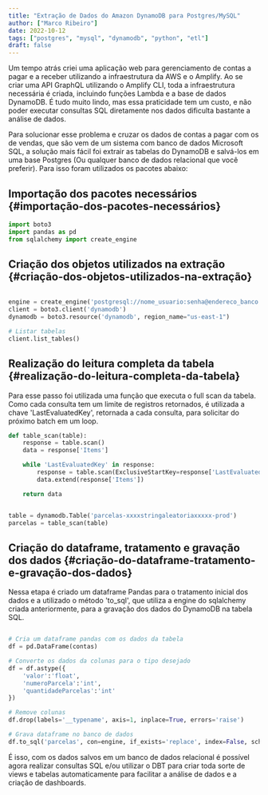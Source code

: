 ```yaml
---
title: "Extração de Dados do Amazon DynamoDB para Postgres/MySQL"
author: ["Marco Ribeiro"]
date: 2022-10-12
tags: ["postgres", "mysql", "dynamodb", "python", "etl"]
draft: false
---
```


Um tempo atrás criei uma aplicação web para gerenciamento de contas a pagar e a receber utilizando a infraestrutura da AWS e o Amplify. Ao se criar uma API GraphQL utilizando o Amplify CLI, toda a infraestrutura necessária é criada, incluindo funções Lambda e a base de dados DynamoDB. É tudo muito lindo, mas essa praticidade tem um custo, e não poder executar consultas SQL diretamente nos dados dificulta bastante a análise de dados.

Para solucionar esse problema e cruzar os dados de contas a pagar com os de vendas, que são vem de um sistema com banco de dados Microsoft SQL, a solução mais fácil foi extrair as tabelas do DynamoDB e salvá-los em uma base Postgres (Ou qualquer banco de dados relacional que você preferir). Para isso foram utilizados os pacotes abaixo:


## Importação dos pacotes necessários {#importação-dos-pacotes-necessários}

```python
import boto3
import pandas as pd
from sqlalchemy import create_engine
```


## Criação dos objetos utilizados na extração {#criação-dos-objetos-utilizados-na-extração}

```python

engine = create_engine('postgresql://nome_usuario:senha@endereco_banco:5432/nome_base')
client = boto3.client('dynamodb')
dynamodb = boto3.resource('dynamodb', region_name="us-east-1")

# Listar tabelas
client.list_tables()
```


## Realização do leitura completa da tabela {#realização-do-leitura-completa-da-tabela}

Para esse passo foi utilizada uma função que executa o full scan da tabela. Como cada consulta tem um limite de registros retornados, é utilizada a chave 'LastEvaluatedKey', retornada a cada consulta, para solicitar do próximo batch em um loop.

```python
def table_scan(table):
    response = table.scan()
    data = response['Items']

    while 'LastEvaluatedKey' in response:
        response = table.scan(ExclusiveStartKey=response['LastEvaluatedKey'])
        data.extend(response['Items'])

    return data


table = dynamodb.Table('parcelas-xxxxstringaleatoriaxxxxx-prod')
parcelas = table_scan(table)
```


## Criação do dataframe, tratamento e gravação dos dados {#criação-do-dataframe-tratamento-e-gravação-dos-dados}

Nessa etapa é criado um dataframe Pandas para o tratamento inicial dos dados e a utilizado o método 'to_sql', que utiliza a engine do sqlalchemy criada anteriormente, para a gravação dos dados do DynamoDB na tabela SQL.

```python

# Cria um dataframe pandas com os dados da tabela
df = pd.DataFrame(contas)

# Converte os dados da colunas para o tipo desejado
df = df.astype({
    'valor':'float',
    'numeroParcela':'int',
    'quantidadeParcelas':'int'
})

# Remove colunas
df.drop(labels='__typename', axis=1, inplace=True, errors='raise')

# Grava dataframe no banco de dados
df.to_sql('parcelas', con=engine, if_exists='replace', index=False, schema='contas')
```

É isso, com os dados salvos em um banco de dados relacional é possível agora realizar consultas SQL e/ou utilizar o DBT para criar toda sorte de views e tabelas automaticamente para facilitar a análise de dados e a criação de dashboards.
